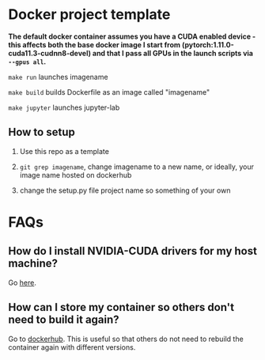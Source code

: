 # Docker project template
**The default docker container assumes you have a CUDA enabled device - this affects both the base docker image I start from (pytorch:1.11.0-cuda11.3-cudnn8-devel) and that I pass all GPUs in the launch scripts via `--gpus all`.**

`make run` launches imagename

`make build` builds Dockerfile as an image called "imagename"

`make jupyter` launches jupyter-lab 

## How to setup
1. Use this repo as a template

1. `git grep imagename`, change imagename to a new name, or ideally, your image name hosted on dockerhub

1. change the setup.py file project name so something of your own


# FAQs

## How do I install NVIDIA-CUDA drivers for my host machine?
Go [here](https://www.nvidia.com/download/index.aspx).

## How can I store my container so others don't need to build it again?
Go to [dockerhub](https://hub.docker.com/). This is useful so that others do not need to rebuild the container again with different versions.


